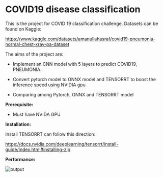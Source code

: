 # COVID19 disease classification

This is the project for COVID 19 classification challenge. Datasets can be found on Kaggle:

https://www.kaggle.com/datasets/amanullahasraf/covid19-pneumonia-normal-chest-xray-pa-dataset

The aims of the project are:

+ Implement an CNN model with 5 layers to predict COVID19, PNEUMONIA.

+ Convert pytorch model to ONNX model and TENSORRT to boost the inference speed using NVIDIA gpu.

+ Comparing among Pytorch, ONNX and TENSORRT model

**Prerequisite:**

+ Must have NVIDA GPU

**Installation:**

Install TENSORRT can follow this direction:

https://docs.nvidia.com/deeplearning/tensorrt/install-guide/index.html#installing-zip

**Performance:**

![output](https://github.com/user-attachments/assets/3ec4538d-433e-4f3e-b91f-48e16c248432)
